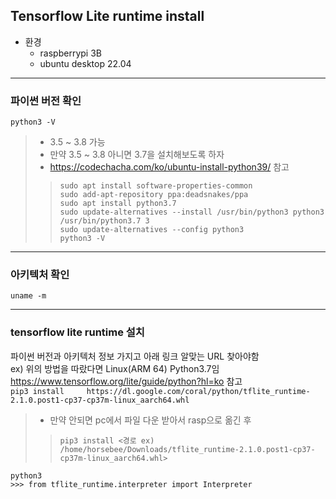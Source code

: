 ## Tensorflow Lite runtime install
+ 환경
  + raspberrypi 3B
  + ubuntu desktop 22.04
* * *
### 파이썬 버전 확인   
```python3 -V```   
> + 3.5 ~ 3.8 가능   
> + 만약 3.5 ~ 3.8 아니면 3.7을 설치해보도록 하자   
> + https://codechacha.com/ko/ubuntu-install-python39/ 참고   
>>  ```sudo apt install software-properties-common```   
  ```sudo add-apt-repository ppa:deadsnakes/ppa```   
  ```sudo apt install python3.7```   
  ```sudo update-alternatives --install /usr/bin/python3 python3 /usr/bin/python3.7 3```   
  ```sudo update-alternatives --config python3```   
  ```python3 -V```   
   
* * *
### 아키텍처 확인  
```uname -m```   
   
* * *
### tensorflow lite runtime 설치   
파이썬 버전과 아키텍처 정보 가지고 아래 링크 알맞는 URL 찾아야함   
ex) 위의 방법을 따랐다면 Linux(ARM 64) Python3.7임   
https://www.tensorflow.org/lite/guide/python?hl=ko 참고   
```pip3 install 	https://dl.google.com/coral/python/tflite_runtime-2.1.0.post1-cp37-cp37m-linux_aarch64.whl```   
> + 만약 안되면 pc에서 파일 다운 받아서 rasp으로 옮긴 후   
>> ```pip3 install <경로 ex) /home/horsebee/Downloads/tflite_runtime-2.1.0.post1-cp37-cp37m-linux_aarch64.whl>```   

```python3```   
```>>> from tflite_runtime.interpreter import Interpreter```   
